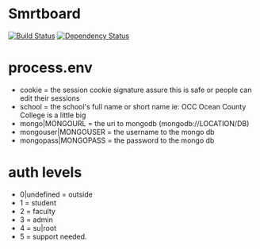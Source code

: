 Smrtboard
=======

[![Build Status](https://magnum.travis-ci.com/gabeio/smrtboard.svg?token=8ysSVLsN3qoWuWWmeBwM)](https://magnum.travis-ci.com/gabeio/smrtboard)
[![Dependency Status](https://gemnasium.com/20669af5ef14f415a6403154eba8562b.svg)](https://gemnasium.com/gabeio/smrtboard)

process.env
===========
- cookie = the session cookie signature assure this is safe or people can edit their sessions
- school = the school's full name or short name ie: OCC Ocean County College is a little big
- mongo|MONGOURL = the uri to mongodb (mongodb://LOCATION/DB)
- mongouser|MONGOUSER = the username to the mongo db
- mongopass|MONGOPASS = the password to the mongo db

auth levels
===========
- 0|undefined = outside
- 1 = student
- 2 = faculty
- 3 = admin
- 4 = su|root
- 5 = support needed.
